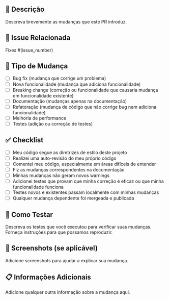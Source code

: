 ## 📝 Descrição

Descreva brevemente as mudanças que este PR introduz.

## 🔗 Issue Relacionada

Fixes #(issue_number)

## 🧪 Tipo de Mudança

- [ ] Bug fix (mudança que corrige um problema)
- [ ] Nova funcionalidade (mudança que adiciona funcionalidade)
- [ ] Breaking change (correção ou funcionalidade que causaria mudança em funcionalidade existente)
- [ ] Documentação (mudanças apenas na documentação)
- [ ] Refatoração (mudança de código que não corrige bug nem adiciona funcionalidade)
- [ ] Melhoria de performance
- [ ] Testes (adição ou correção de testes)

## ✅ Checklist

- [ ] Meu código segue as diretrizes de estilo deste projeto
- [ ] Realizei uma auto-revisão do meu próprio código
- [ ] Comentei meu código, especialmente em áreas difíceis de entender
- [ ] Fiz as mudanças correspondentes na documentação
- [ ] Minhas mudanças não geram novos warnings
- [ ] Adicionei testes que provam que minha correção é eficaz ou que minha funcionalidade funciona
- [ ] Testes novos e existentes passam localmente com minhas mudanças
- [ ] Qualquer mudança dependente foi mergeada e publicada

## 🧪 Como Testar

Descreva os testes que você executou para verificar suas mudanças. Forneça instruções para que possamos reproduzir.

## 📸 Screenshots (se aplicável)

Adicione screenshots para ajudar a explicar sua mudança.

## 📋 Informações Adicionais

Adicione qualquer outra informação sobre a mudança aqui.

